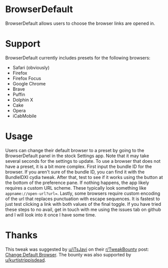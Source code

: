 # BrowserDefault
BrowserDefault allows users to choose the browser links are opened in.

# Support
BrowserDefault currently includes presets for the following browsers: 
- Safari (obviously)
- Firefox
- Firefox Focus
- Google Chrome
- Brave
- Puffin
- Dolphin X
- Cake
- Opera
- iCabMobile

# Usage
Users can change their default browser to a preset by going to the BrowserDefault panel in the stock Settings app.  Note that it may take several seconds for the settings to update.
To use a browser that does not have a preset, it is a bit more complex.  First input the bundle ID for the browser.  If you aren't sure of the bundle ID, you can find it with the BundleIDXI cydia tweak.  After that, test to see if it works using the button at the bottom of the preference pane.  If nothing happens, the app likely requires a custom URL scheme.  These typically look something like `appname://open-url?url=`.  Lastly, some browsers require custom encoding of the url that replaces punctuation with escape sequences.  It is fastest to just test clicking a link with both values of the final toggle.  If you have tried these steps to no avail, get in touch with me using the issues tab on github and I will look into it once I have some time.

# Thanks
This tweak was suggested by [u/iTsJavi](https://www.reddit.com/user/iTsJavi) on their [r/TweakBounty](https://www.reddit.com/r/TweakBounty) post: [Change Default Browser](https://www.reddit.com/r/TweakBounty/comments/b2yj6t/101211_change_default_browser/).  The bounty was also supported by [u/kurtistrippisdead](https://www.reddit.com/u/kurtistrippisdead).
